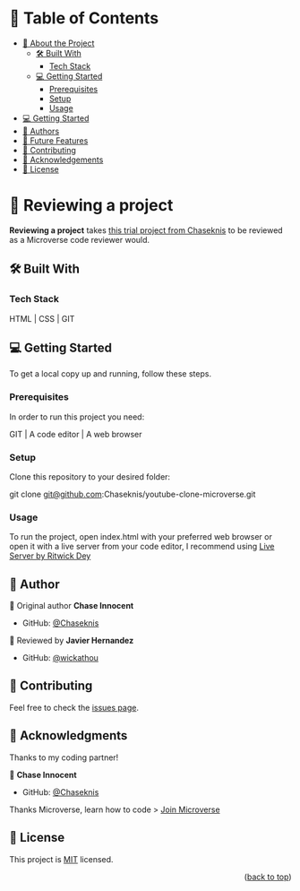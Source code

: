 # 📗 Table of Contents

- [📖 About the Project](#about-project)
  - [🛠 Built With](#built-with)
    - [Tech Stack](#tech-stack)
  - [💻 Getting Started](#getting-started)
    - [Prerequisites](#prerequisites)
    - [Setup](#setup)
    - [Usage](#usage)
- [💻 Getting Started](#getting-started)
- [👥 Authors](#authors)
- [🔭 Future Features](#future-features)
- [🤝 Contributing](#contributing)
- [🙏 Acknowledgements](#acknowledgements)
- [📝 License](#license)

# 📖 Reviewing a project <a name="about-project"></a>

**Reviewing a project** takes [this trial project from Chaseknis](https://github.com/Chaseknis/youtube-clone-microverse) to be reviewed as a Microverse code reviewer would.

## 🛠 Built With <a name="built-with"></a>

### Tech Stack <a name="tech-stack"></a>

HTML | CSS | GIT

## 💻 Getting Started <a name="getting-started"></a>

To get a local copy up and running, follow these steps.

### Prerequisites

In order to run this project you need:

GIT | A code editor | A web browser

### Setup

Clone this repository to your desired folder:

  git clone git@github.com:Chaseknis/youtube-clone-microverse.git

### Usage

To run the project, open index.html with your preferred web browser or open it with a live server from your code editor, I recommend using [Live Server by Ritwick Dey](https://marketplace.visualstudio.com/items?itemName=ritwickdey.LiveServer)

## 👥 Author <a name="author"></a>

👤 Original author **Chase Innocent**

- GitHub: [@Chaseknis](https://github.com/Chaseknis)

👤 Reviewed by **Javier Hernandez**

- GitHub: [@wickathou](https://github.com/wickathou)

## 🤝 Contributing <a name="contributing"></a>

Feel free to check the [issues page](https://github.com/wickathou/reviewing-code/issues).

## 🙏 Acknowledgments <a name="acknowledgements"></a>

Thanks to my coding partner!

👤 **Chase Innocent**

- GitHub: [@Chaseknis](https://github.com/Chaseknis)

Thanks Microverse, learn how to code > [Join Microverse](https://www.microverse.org/?grsf=9m3hq6)

## 📝 License <a name="license"></a>

This project is [MIT](./LICENSE) licensed.

<p align="right">(<a href="#readme-top">back to top</a>)</p>